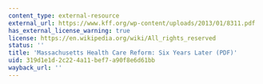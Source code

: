 ```yaml
---
content_type: external-resource
external_url: https://www.kff.org/wp-content/uploads/2013/01/8311.pdf
has_external_license_warning: true
license: https://en.wikipedia.org/wiki/All_rights_reserved
status: ''
title: 'Massachusetts Health Care Reform: Six Years Later (PDF)'
uid: 319d1e1d-2c22-4a11-bef7-a90f8e6d61bb
wayback_url: ''
---
```

